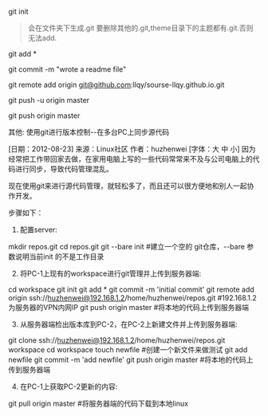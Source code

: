 git init

>会在文件夹下生成.git
要删除其他的.git,theme目录下的主题都有.git.否则无法add.


git add *

git commit -m "wrote a readme file"

git remote add origin git@github.com:llqy/sourse-llqy.github.io.git


git push -u origin master

git push origin master


其他:
使用git进行版本控制--在多台PC上同步源代码

[日期：2012-08-23]	来源：Linux社区  作者：huzhenwei	[字体：大 中 小]
因为经常把工作带回家去做，在家用电脑上写的一些代码常常来不及与公司电脑上的代码进行同步，导致代码管理混乱。

现在使用git来进行源代码管理，就轻松多了，而且还可以很方便地和别人一起协作开发。

步骤如下：

1. 配置server:

  mkdir repos.git
  cd repos.git
  git --bare init           #建立一个空的 git仓库，--bare 参数说明当前init 的不是工作目录

2. 将PC-1上现有的workspace进行git管理并上传到服务器端:

  cd workspace
  git init
  git add *
  git commit -m 'initial commit'
  git remote add origin ssh://huzhenwei@192.168.1.2/home/huzhenwei/repos.git            #192.168.1.2为服务器的VPN内网IP
  git push origin master        #将本地的代码上传到服务器端

3. 从服务器端检出版本库到PC-2，在PC-2上新建文件并上传到服务器端:

  git clone ssh://huzhenwei@192.168.1.2/home/huzhenwei/repos.git workspace
  cd workspace
  touch newfile         #创建一个新文件来做测试
  git add newfile
  git commit -m 'add newfile'
  git push origin master        #将本地的代码上传到服务器端

4. 在PC-1上获取PC-2更新的内容:

  git pull origin master        #将服务器端的代码下载到本地linux